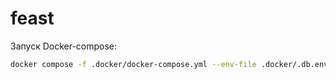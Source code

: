 # feast

Запуск Docker-compose:

```bash
docker compose -f .docker/docker-compose.yml --env-file .docker/.db.env up -d --build --force-recreate 
```
